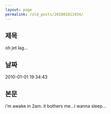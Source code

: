 ```yaml
---
layout: page
permalink: /old_posts/201001011934/
---
```


## 제목
oh jet lag...

## 날짜
2010-01-01 19:34:43

## 본문
i'm awake in 2am. it bothers me...i wanna sleep...